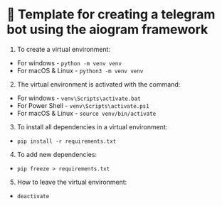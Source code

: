 # 📄 Template for creating a telegram bot using the aiogram framework

1. To create a virtual environment:

- For windows - `python -m venv venv`
- For macOS & Linux - `python3 -m venv venv`

2. The virtual environment is activated with the command:

- For windows - `venv\Scripts\activate.bat`
- For Power Shell - `venv\Scripts\activate.ps1`
- For macOS & Linux - `source venv/bin/activate`

3. To install all dependencies in a virtual environment:

- `pip install -r requirements.txt`

4. To add new dependencies:

- `pip freeze > requirements.txt`

5. How to leave the virtual environment:

- `deactivate`



